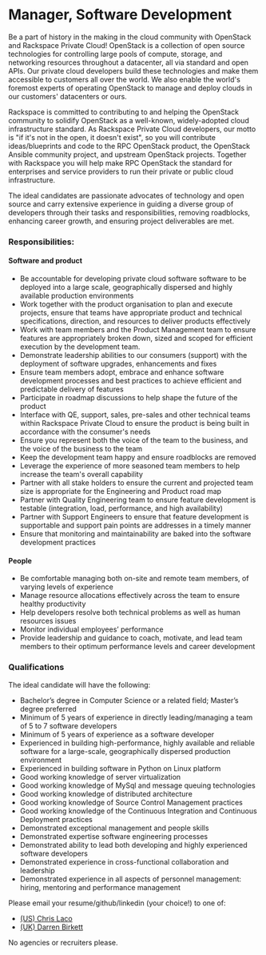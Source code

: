 # Manager, Software Development

Be a part of history in the making in the cloud community with OpenStack and Rackspace
Private Cloud! OpenStack is a collection of open source technologies for
controlling large pools of compute, storage, and networking resources throughout
a datacenter, all via standard and open APIs. Our private cloud developers
build these technologies and make them accessible to customers all over the
world. We also enable the world's foremost experts of operating OpenStack to
manage and deploy clouds in our customers' datacenters or ours.

Rackspace is committed to contributing to and helping the OpenStack community
to solidify OpenStack as a well-known, widely-adopted cloud infrastructure
standard. As Rackspace Private Cloud developers, our motto is "if it's not in the
open, it doesn't exist", so you will contribute ideas/blueprints and code to the
RPC OpenStack product, the OpenStack Ansible community project, and
upstream OpenStack projects. Together with Rackspace you will help make RPC
OpenStack the standard for enterprises and service providers to run their
private or public cloud infrastructure.

The ideal candidates are passionate advocates of technology and open source
and carry extensive experience in guiding a diverse group of developers through
their tasks and responsibilities, removing roadblocks, enhancing career growth, and
ensuring project deliverables are met.

### Responsibilities:

#### Software and product

- Be accountable for developing private cloud software software to be deployed into a large scale, geographically dispersed and highly available production environments
- Work together with the product organisation to plan and execute projects, ensure that teams have appropriate product and technical specifications, direction, and resources to deliver products effectively
- Work with team members and the Product Management team to ensure features are appropriately broken down, sized and scoped for efficient execution by the development team.
- Demonstrate leadership abilities to our consumers (support) with the deployment of software upgrades, enhancements and fixes
- Ensure team members adopt, embrace and enhance software development processes and best practices to achieve efficient and predictable delivery of features
- Participate in roadmap discussions to help shape the future of the product
- Interface with QE, support, sales, pre-sales and other technical teams within Rackspace Private Cloud to ensure the product is being built in accordance with the consumer's needs
- Ensure you represent both the voice of the team to the business, and the voice of the business to the team
- Keep the development team happy and ensure roadblocks are removed
- Leverage the experience of more seasoned team members to help increase the team's overall capability
- Partner with all stake holders to ensure the current and projected team size is appropriate for the Engineering and Product road map
- Partner with Quality Engineering team to ensure feature development is testable (integration, load, performance, and high availability)
- Partner with Support Engineers to ensure that feature development is supportable and support pain points are addresses in a timely manner
- Ensure that monitoring and maintainability are baked into the software development practices

#### People

- Be comfortable managing both on-site and remote team members, of varying levels of experience
- Manage resource allocations effectively across the team to ensure healthy productivity
- Help developers resolve both technical problems as well as human resources issues
- Monitor individual employees’ performance
- Provide leadership and guidance to coach, motivate, and lead team members to their optimum performance levels and career development

### Qualifications

The ideal candidate will have the following:

- Bachelor’s degree in Computer Science or a related field; Master’s degree preferred
- Minimum of 5 years of experience in directly leading/managing a team of 5 to 7 software developers
- Minimum of 5 years of experience as a software developer
- Experienced in building high-performance, highly available and reliable software for a large-scale, geographically dispersed production environment
- Experienced in building software in Python on Linux platform
- Good working knowledge of server virtualization
- Good working knowledge of MySql and message queuing technologies
- Good working knowledge of distributed architecture
- Good working knowledge of Source Control Management practices
- Good working knowledge of the Continuous Integration and Continuous Deployment practices
- Demonstrated exceptional management and people skills
- Demonstrated expertise software engineering processes
- Demonstrated ability to lead both developing and highly experienced software developers
- Demonstrated experience in cross-functional collaboration and leadership
- Demonstrated experience in all aspects of personnel management: hiring, mentoring and performance management

Please email your resume/github/linkedin (your choice!) to one of:

* [(US) Chris Laco](mailto:chris.laco@rackspace.com)
* [(UK) Darren Birkett](mailto:darren.birkett@rackspace.co.uk)

No agencies or recruiters please.
